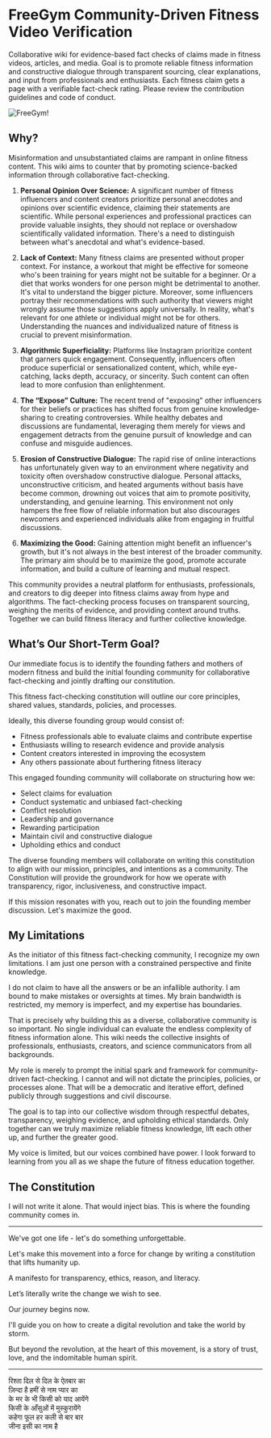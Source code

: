# FreeGym Community-Driven Fitness Video Verification

Collaborative wiki for evidence-based fact checks of claims made in fitness videos, articles, and media. Goal is to promote reliable fitness information and constructive dialogue through transparent sourcing, clear explanations, and input from professionals and enthusiasts. Each fitness claim gets a page with a verifiable fact-check rating. Please review the contribution guidelines and code of conduct.

![FreeGym!](https://github.com/FreeGym/images/assets/128644548/2ca036ef-e6f2-47a9-8390-a948f18499db)

## Why?

Misinformation and unsubstantiated claims are rampant in online fitness content. This wiki aims to counter that by promoting science-backed information through collaborative fact-checking.

1. **Personal Opinion Over Science:** A significant number of fitness influencers and content creators prioritize personal anecdotes and opinions over scientific evidence, claiming their statements are scientific. While personal experiences and professional practices can provide valuable insights, they should not replace or overshadow scientifically validated information. There's a need to distinguish between what's anecdotal and what's evidence-based.

2. **Lack of Context:** Many fitness claims are presented without proper context. For instance, a workout that might be effective for someone who's been training for years might not be suitable for a beginner. Or a diet that works wonders for one person might be detrimental to another. It's vital to understand the bigger picture. Moreover, some influencers portray their recommendations with such authority that viewers might wrongly assume those suggestions apply universally. In reality, what's relevant for one athlete or individual might not be for others. Understanding the nuances and individualized nature of fitness is crucial to prevent misinformation.

3. **Algorithmic Superficiality:** Platforms like Instagram prioritize content that garners quick engagement. Consequently, influencers often produce superficial or sensationalized content, which, while eye-catching, lacks depth, accuracy, or sincerity. Such content can often lead to more confusion than enlightenment.

4. **The “Expose” Culture:** The recent trend of "exposing" other influencers for their beliefs or practices has shifted focus from genuine knowledge-sharing to creating controversies. While healthy debates and discussions are fundamental, leveraging them merely for views and engagement detracts from the genuine pursuit of knowledge and can confuse and misguide audiences.

5. **Erosion of Constructive Dialogue:** The rapid rise of online interactions has unfortunately given way to an environment where negativity and toxicity often overshadow constructive dialogue. Personal attacks, unconstructive criticism, and heated arguments without basis have become common, drowning out voices that aim to promote positivity, understanding, and genuine learning. This environment not only hampers the free flow of reliable information but also discourages newcomers and experienced individuals alike from engaging in fruitful discussions.

6. **Maximizing the Good:** Gaining attention might benefit an influencer's growth, but it's not always in the best interest of the broader community. The primary aim should be to maximize the good, promote accurate information, and build a culture of learning and mutual respect.

This community provides a neutral platform for enthusiasts, professionals, and creators to dig deeper into fitness claims away from hype and algorithms. The fact-checking process focuses on transparent sourcing, weighing the merits of evidence, and providing context around truths. Together we can build fitness literacy and further collective knowledge.

## What’s Our Short-Term Goal?

Our immediate focus is to identify the founding fathers and mothers of modern fitness and build the initial founding community for collaborative fact-checking and jointly drafting our constitution. 

This fitness fact-checking constitution will outline our core principles, shared values, standards, policies, and processes.

Ideally, this diverse founding group would consist of:

- Fitness professionals able to evaluate claims and contribute expertise
- Enthusiasts willing to research evidence and provide analysis
- Content creators interested in improving the ecosystem
- Any others passionate about furthering fitness literacy

This engaged founding community will collaborate on structuring how we:

- Select claims for evaluation
- Conduct systematic and unbiased fact-checking
- Conflict resolution
- Leadership and governance
- Rewarding participation
- Maintain civil and constructive dialogue
- Upholding ethics and conduct

The diverse founding members will collaborate on writing this constitution to align with our mission, principles, and intentions as a community. The Constitution will provide the groundwork for how we operate with transparency, rigor, inclusiveness, and constructive impact.

If this mission resonates with you, reach out to join the founding member discussion. Let's maximize the good.

## My Limitations

As the initiator of this fitness fact-checking community, I recognize my own limitations. I am just one person with a constrained perspective and finite knowledge.

I do not claim to have all the answers or be an infallible authority. I am bound to make mistakes or oversights at times. My brain bandwidth is restricted, my memory is imperfect, and my expertise has boundaries.

That is precisely why building this as a diverse, collaborative community is so important. No single individual can evaluate the endless complexity of fitness information alone. This wiki needs the collective insights of professionals, enthusiasts, creators, and science communicators from all backgrounds.

My role is merely to prompt the initial spark and framework for community-driven fact-checking. I cannot and will not dictate the principles, policies, or processes alone. That will be a democratic and iterative effort, defined publicly through suggestions and civil discourse.

The goal is to tap into our collective wisdom through respectful debates, transparency, weighing evidence, and upholding ethical standards. Only together can we truly maximize reliable fitness knowledge, lift each other up, and further the greater good.

My voice is limited, but our voices combined have power. I look forward to learning from you all as we shape the future of fitness education together.

## The Constitution

I will not write it alone. That would inject bias. This is where the founding community comes in.

---

We've got one life - let's do something unforgettable.

Let's make this movement into a force for change by writing a constitution that lifts humanity up.

A manifesto for transparency, ethics, reason, and literacy.

Let’s literally write the change we wish to see.

Our journey begins now.

I'll guide you on how to create a digital revolution and take the world by storm.

But beyond the revolution, at the heart of this movement, is a story of trust, love, and the indomitable human spirit. 

---

रिश्ता दिल से दिल के ऐतबार का <br>
ज़िन्दा है हमीं से नाम प्यार का <br>
के मर के भी किसी को याद आयेंगे <br>
किसी के आँसुओं में मुस्कुरायेंगे <br>
कहेगा फूल हर कली से बार बार <br>
जीना इसी का नाम है
